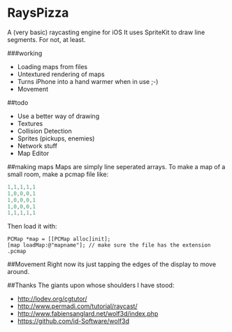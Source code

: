 RaysPizza
=========

A (very basic) raycasting engine for iOS
It uses SpriteKit to draw line segments. For not, at least. 

###working
- Loading maps from files
- Untextured rendering of maps
- Turns iPhone into a hand warmer when in use ;-)
- Movement

##todo
- Use a better way of drawing
- Textures
- Collision Detection
- Sprites (pickups, enemies)
- Network stuff
- Map Editor

##making maps
Maps are simply line seperated arrays. To make a map of a small room, make a pcmap file like:
``` c
1,1,1,1,1
1,0,0,0,1
1,0,0,0,1
1,0,0,0,1
1,1,1,1,1

```
Then load it with:
```objc
PCMap *map = [[PCMap alloc]init];
[map loadMap:@"mapname"]; // make sure the file has the extension .pcmap
```
##Movement
Right now its just tapping the edges of the display to move around.

##Thanks
The giants upon whose shoulders I have stood:
* http://lodev.org/cgtutor/
* http://www.permadi.com/tutorial/raycast/
* http://www.fabiensanglard.net/wolf3d/index.php
* https://github.com/id-Software/wolf3d
